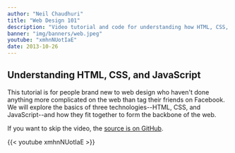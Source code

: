 ```yaml
---
author: "Neil Chaudhuri"
title: "Web Design 101"
description: "Video tutorial and code for understanding how HTML, CSS, and JavaScript fit together on the Web"
banner: "img/banners/web.jpeg"
youtube: "xmhnNUotIaE"
date: 2013-10-26
---
```


## Understanding HTML, CSS, and JavaScript

This tutorial is for people brand new to web design who haven't done anything more complicated on the web than tag their
friends on Facebook. We will explore the basics of three technologies--HTML, CSS, and JavaScript--and how they fit
together to form the backbone of the web.

If you want to skip the video, the [source is on GitHub](https://github.com/VidyaSource/comparison-shopping).

{{< youtube xmhnNUotIaE >}}
